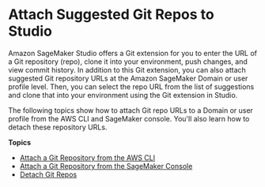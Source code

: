 # Attach Suggested Git Repos to Studio<a name="studio-git-attach"></a>

Amazon SageMaker Studio offers a Git extension for you to enter the URL of a Git repository \(repo\), clone it into your environment, push changes, and view commit history\. In addition to this Git extension, you can also attach suggested Git repository URLs at the Amazon SageMaker Domain or user profile level\. Then, you can select the repo URL from the list of suggestions and clone that into your environment using the Git extension in Studio\. 

The following topics show how to attach Git repo URLs to a Domain or user profile from the AWS CLI and SageMaker console\. You'll also learn how to detach these repository URLs\.

**Topics**
+ [Attach a Git Repository from the AWS CLI](studio-git-attach-cli.md)
+ [Attach a Git Repository from the SageMaker Console](studio-git-attach-console.md)
+ [Detach Git Repos](studio-git-detach.md)